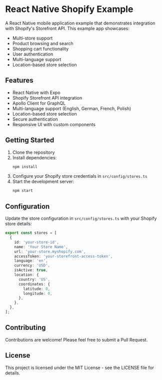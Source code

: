 # React Native Shopify Example

A React Native mobile application example that demonstrates integration with Shopify's Storefront API. This example app showcases:

- Multi-store support
- Product browsing and search
- Shopping cart functionality
- User authentication
- Multi-language support
- Location-based store selection

## Features

- React Native with Expo
- Shopify Storefront API integration
- Apollo Client for GraphQL
- Multi-language support (English, German, French, Polish)
- Location-based store selection
- Secure authentication
- Responsive UI with custom components

## Getting Started

1. Clone the repository
2. Install dependencies:
   ```bash
   npm install
   ```
3. Configure your Shopify store credentials in `src/config/stores.ts`
4. Start the development server:
   ```bash
   npm start
   ```

## Configuration

Update the store configuration in `src/config/stores.ts` with your Shopify store details:

```typescript
export const stores = [
  {
    id: 'your-store-id',
    name: 'Your Store Name',
    url: 'your-store.myshopify.com',
    accessToken: 'your-storefront-access-token',
    language: 'en',
    currency: 'USD',
    isActive: true,
    location: {
      country: 'US',
      coordinates: {
        latitude: 0,
        longitude: 0,
      },
    },
  },
];
```

## Contributing

Contributions are welcome! Please feel free to submit a Pull Request.

## License

This project is licensed under the MIT License - see the LICENSE file for details.